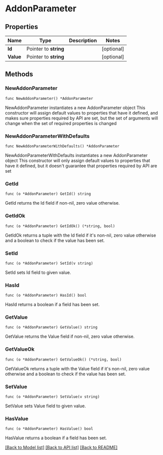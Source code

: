 # AddonParameter

## Properties

Name | Type | Description | Notes
------------ | ------------- | ------------- | -------------
**Id** | Pointer to **string** |  | [optional] 
**Value** | Pointer to **string** |  | [optional] 


## Methods

### NewAddonParameter

`func NewAddonParameter() *AddonParameter`

NewAddonParameter instantiates a new AddonParameter object
This constructor will assign default values to properties that have it defined,
and makes sure properties required by API are set, but the set of arguments
will change when the set of required properties is changed

### NewAddonParameterWithDefaults

`func NewAddonParameterWithDefaults() *AddonParameter`

NewAddonParameterWithDefaults instantiates a new AddonParameter object
This constructor will only assign default values to properties that have it defined,
but it doesn't guarantee that properties required by API are set


### GetId

`func (o *AddonParameter) GetId() string`

GetId returns the Id field if non-nil, zero value otherwise.

### GetIdOk

`func (o *AddonParameter) GetIdOk() (*string, bool)`

GetIdOk returns a tuple with the Id field if it's non-nil, zero value otherwise
and a boolean to check if the value has been set.

### SetId

`func (o *AddonParameter) SetId(v string)`

SetId sets Id field to given value.

### HasId

`func (o *AddonParameter) HasId() bool`

HasId returns a boolean if a field has been set.


### GetValue

`func (o *AddonParameter) GetValue() string`

GetValue returns the Value field if non-nil, zero value otherwise.

### GetValueOk

`func (o *AddonParameter) GetValueOk() (*string, bool)`

GetValueOk returns a tuple with the Value field if it's non-nil, zero value otherwise
and a boolean to check if the value has been set.

### SetValue

`func (o *AddonParameter) SetValue(v string)`

SetValue sets Value field to given value.

### HasValue

`func (o *AddonParameter) HasValue() bool`

HasValue returns a boolean if a field has been set.



[[Back to Model list]](../README.md#documentation-for-models) [[Back to API list]](../README.md#documentation-for-api-endpoints) [[Back to README]](../README.md)

